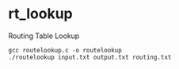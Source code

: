 # rt_lookup
Routing Table Lookup

```
gcc routelookup.c -o routelookup
./routelookup input.txt output.txt routing.txt
```